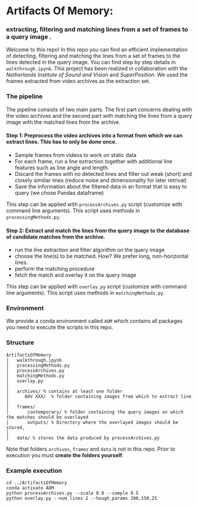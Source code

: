 # Artifacts Of Memory: 
### extracting, filtering and matching lines from a set of frames to a query image .

Welcome to this repo! In this repo you can find an efficient implementation of detecting, filtering and matching the lines from a set of frames to the lines detected in the query image.
You can find step by step details in ``walkthrough.ipynb``. This project has been realized in collaboration with the *Netherlands Institute of Sound and Vision* and *SuperPosition*. We used the frames extracted from video archives as the extraction set. 

### The pipeline
The pipeline consists of two main parts. The first part concerns dealing with the video archives and the second part with matching the lines from a query image with the matched lines from the archive.


#### **Step 1**: Preprocess the video archives into a format from which we can extract lines. This has to only be done once.
- Sample frames from videos to work on static data
- For each frame, run a line extraction together with additional line features such as line angle and length.
- Discard the frames with no detected lines and filter out weak (short) and closely similiar lines (reduce noise and dimensionality for later retrival)
- Save the information about the filtered data in an format that is easy to query (we chose Pandas dataframe)

This step can be applied with ``processArchives.py`` script (customize with command line arguments). This script uses methods in ``processingMethods.py``.
#### **Step 2**: Extract and match the lines from the query image to the database of candidate matches from the archive.
- run the line extraction and filter algorithm on the query image
- choose the line(s) to be matched. How? We prefer long, non-horizontal lines.
- perform the matching procedure
- fetch the match and overlay it on the query image

This step can be applied with ``overlay.py`` script (customize with command line arguments). This script uses methods in ``matchingMethods.py``.

### Environment 
We provide a conda environment called ``AOM`` which contains all packages you need to execute the scripts in this repo.

### Structure
```
ArtifactsOfMemory
│   walkthrough.ipynb
│   processingMethods.py
│   processArchives.py
│   matchingMethods.py
│   overlay.py
│   
│   archives/ % contains at least one folder
│      AOV XXX/  % folder containing images from which to extract line
│   
│   frames/ 
│       contemporary/ % folder containing the query images on which the matches should be overlayed
│       outputs/ % Directory where the overlayed images should be stored, 
│
│   data/ % stores the data produced by processArchives.py
```
Note that folders ``archives``, ``frames`` and ``data`` is not in this repo. Prior to execution you must **create the folders yourself**.
### Example execution
```
cd ../ArtifactsOfMemory
conda activate AOM
python processArchives.py --scale 0.8 --sample 0.5 
python overlay.py --num_lines 2 --hough_params 200,150,25
```
